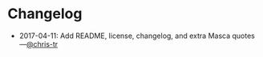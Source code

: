 # Changelog
* 2017-04-11: Add README, license, changelog, and extra Masca quotes —[@chris-tr](https://github.com/chris-tr)
